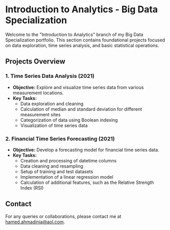 # Introduction to Analytics - Big Data Specialization

Welcome to the "Introduction to Analytics" branch of my Big Data Specialization portfolio. This section contains foundational projects focused on data exploration, time series analysis, and basic statistical operations.

## Projects Overview

### 1. Time Series Data Analysis (2021)
- **Objective:** Explore and visualize time series data from various measurement locations.
- **Key Tasks:**
  - Data exploration and cleaning
  - Calculation of median and standard deviation for different measurement sites
  - Categorization of data using Boolean indexing
  - Visualization of time series data

### 2. Financial Time Series Forecasting (2021)
- **Objective:** Develop a forecasting model for financial time series data.
- **Key Tasks:**
  - Creation and processing of datetime columns
  - Data cleaning and resampling
  - Setup of training and test datasets
  - Implementation of a linear regression model
  - Calculation of additional features, such as the Relative Strength Index (RSI)

## Contact

For any queries or collaborations, please contact me at [hamed.ahmadinia@aol.com](mailto:hamed.ahmadinia@aol.com).
